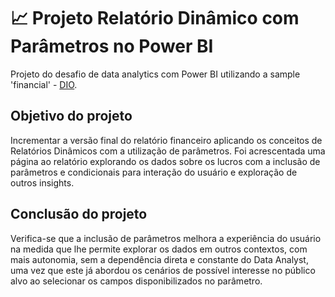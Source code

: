 
# 📈 Projeto Relatório Dinâmico com Parâmetros no Power BI

Projeto do desafio de data analytics com Power BI utilizando a sample 'financial' - [DIO](https://www.dio.me/).


## Objetivo do projeto
Incrementar a versão final do relatório financeiro aplicando os conceitos de Relatórios Dinâmicos com a utilização de parâmetros. Foi acrescentada uma página ao relatório explorando os dados sobre os lucros com a inclusão de parâmetros e condicionais para interação do usuário e exploração de outros insights.
      

## Conclusão do projeto
Verifica-se que a inclusão de parâmetros melhora a experiência do usuário na medida que lhe permite explorar os dados em outros contextos, com mais autonomia, sem a dependência direta e constante do Data Analyst, uma vez que este já abordou os cenários de possível interesse no público alvo ao selecionar os campos disponibilizados no parâmetro.

     
